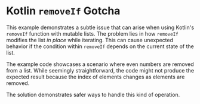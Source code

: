 # Kotlin `removeIf` Gotcha

This example demonstrates a subtle issue that can arise when using Kotlin's `removeIf` function with mutable lists. The problem lies in how `removeIf` modifies the list *in place* while iterating. This can cause unexpected behavior if the condition within `removeIf` depends on the current state of the list.

The example code showcases a scenario where even numbers are removed from a list.  While seemingly straightforward, the code might not produce the expected result because the index of elements changes as elements are removed.

The solution demonstrates safer ways to handle this kind of operation.